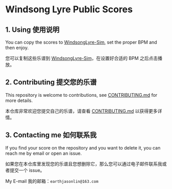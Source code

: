 # Windsong Lyre Public Scores

## 1. Using 使用说明

You can copy the scores to [WindsongLyre-Sim](https://haveyouwantto.github.io/WindsongLyre-Sim/), set the proper BPM and then enjoy.

您可以复制这些乐谱到 [WindsongLyre-Sim](https://haveyouwantto.github.io/WindsongLyre-Sim/)，在设置好合适的 BPM 之后点击播放。

## 2. Contributing 提交您的乐谱

This repository is welcome to contributions, see [CONTRIBUTING.md](CONTRIBUTING.md) for more details.

本仓库非常欢迎您提交自己的乐谱，请查看 [CONTRIBUTING.md](CONTRIBUTING.md) 以获得更多详情。

## 3. Contacting me 如何联系我

If you find your score on the repository and you want to delete it, you can reach me by email or open an issue.

如果您在本仓库里发现您的乐谱且您想删除它，那么您可以通过电子邮件联系我或者提交一个 issue。

My E-mail 我的邮箱：`earthjasonlin@163.com`